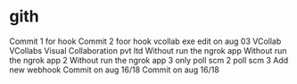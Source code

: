 # gith
Commit 1 for hook
Commit 2 foor hook
vcollab exe
edit on aug 03
VCollab
VCollabs
Visual Collaboration pvt ltd
Without run the ngrok app
Without run the ngrok app 2
Without run the ngrok app 3
only poll scm 2
poll scm 3
Add new webhook
Commit on aug 16/18
Commit on aug 16/18
